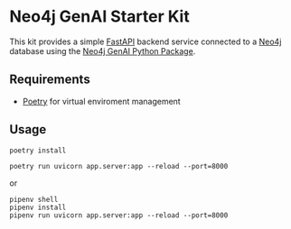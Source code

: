 # Neo4j GenAI Starter Kit

This kit provides a simple [FastAPI](https://fastapi.tiangolo.com/) backend service connected to a [Neo4j](https://neo4j.com/) database using the [Neo4j GenAI Python Package](https://github.com/neo4j/neo4j-genai-python).

## Requirements

- [Poetry](https://python-poetry.org/) for virtual enviroment management

## Usage

```
poetry install

poetry run uvicorn app.server:app --reload --port=8000
```

or

```
pipenv shell
pipenv install
pipenv run uvicorn app.server:app --reload --port=8000
```
